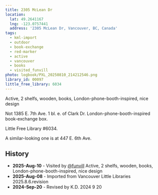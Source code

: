 ```yaml
---
title: 2305 McLean Dr
location:
  lat: 49.2641167
  lng: -123.0757441
  address: '2305 McLean Dr, Vancouver, BC, Canada'
tags:
  - kml-import
  - outdoor
  - book-exchange
  - red-marker
  - active
  - vancouver
  - books
  - visited_funvill    
photo: logbook/PXL_20250810_214212546.png
library_id: 00097
little_free_library: 6034
---
```


Active, 2 shelfs, wooden, books, London-phone-booth-inspired, nice design

Not 1385 E. 7th Ave.
1 bl. e. of Clark Dr.
London-phone-booth-inspired book-exchange box.

Little Free Library #6034.

A similar-looking one is at 447 E. 6th Ave.

## History

- **2025-Aug-10** - Visited by [@funvill](https://blog.abluestar.com) Active, 2 shelfs, wooden, books, London-phone-booth-inspired, nice design
- **2025-Aug-08** - Imported from Vancouver Little Libraries 2025.8.6.revision
- **2024-Sep-20** - Revised by K.D. 2024 9 20
